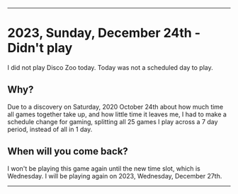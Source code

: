 
***

# 2023, Sunday, December 24th - Didn't play

I did not play Disco Zoo today. Today was not a scheduled day to play.

## Why?

Due to a discovery on Saturday, 2020 October 24th about how much time all games together take up, and how little time it leaves me, I had to make a schedule change for gaming, splitting all 25 games I play across a 7 day period, instead of all in 1 day.

## When will you come back?

I won't be playing this game again until the new time slot, which is Wednesday. I will be playing again on 2023, Wednesday, December 27th.

***
